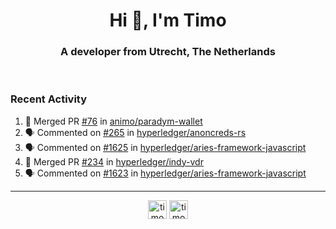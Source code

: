 <h1 align="center">Hi 👋, I'm Timo</h1>
<h3 align="center">A developer from Utrecht, The Netherlands</h3>
<br/>
<!-- https://github.com/rahuldkjain/github-profile-readme-generator --!>

<!--  <p align="left"><img src="https://github-readme-stats.vercel.app/api?username=timoglastra&show_icons=true&count_private=true&" alt="timoglastra" /></p> --!>

<!--
Github language stats
<p align="left"><img src="https://github-readme-stats.vercel.app/api/top-langs/?username=timoglastra&layout=compact" alt="timoglastra" /><p>
-->

<!-- Codestats language stats -->
<!-- <p align="left"><img src="https://codestats-readme.vercel.app/api/top-langs/?username=timoglastra&layout=compact&language_count=12" alt="timoglastra" /><p>    --!>
  
<h3>Recent Activity</h3>

<!--START_SECTION:activity-->
1. 🎉 Merged PR [#76](https://github.com/animo/paradym-wallet/pull/76) in [animo/paradym-wallet](https://github.com/animo/paradym-wallet)
2. 🗣 Commented on [#265](https://github.com/hyperledger/anoncreds-rs/pull/265#issuecomment-1790559721) in [hyperledger/anoncreds-rs](https://github.com/hyperledger/anoncreds-rs)
3. 🗣 Commented on [#1625](https://github.com/hyperledger/aries-framework-javascript/issues/1625#issuecomment-1790553779) in [hyperledger/aries-framework-javascript](https://github.com/hyperledger/aries-framework-javascript)
4. 🎉 Merged PR [#234](https://github.com/hyperledger/indy-vdr/pull/234) in [hyperledger/indy-vdr](https://github.com/hyperledger/indy-vdr)
5. 🗣 Commented on [#1623](https://github.com/hyperledger/aries-framework-javascript/pull/1623#issuecomment-1788245506) in [hyperledger/aries-framework-javascript](https://github.com/hyperledger/aries-framework-javascript)
<!--END_SECTION:activity-->

---

<p align="center">
<a href="https://twitter.com/timoglastra" target="blank"><img align="center" src="https://cdn.jsdelivr.net/npm/simple-icons@3.0.1/icons/twitter.svg" alt="timoglastra" height="30" width="30" /></a>
<a href="https://linkedin.com/in/timoglastra" target="blank"><img align="center" src="https://cdn.jsdelivr.net/npm/simple-icons@3.0.1/icons/linkedin.svg" alt="timoglastra" height="30" width="30" /></a>
</p>



